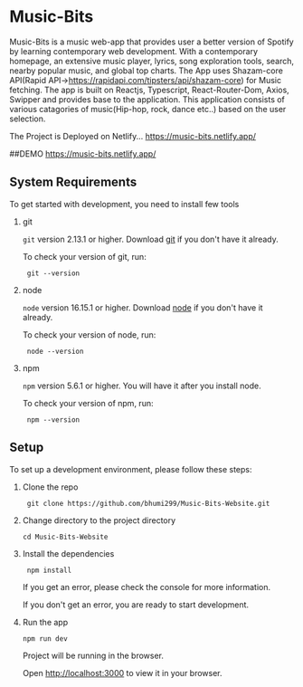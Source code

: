 # Music-Bits
Music-Bits is a music web-app that provides user a better version of Spotify by learning contemporary web development. With a contemporary homepage, an extensive music player, lyrics, song exploration tools, search, nearby popular music, and global top charts. The App uses Shazam-core API(Rapid API->https://rapidapi.com/tipsters/api/shazam-core) for Music fetching. The app is built on Reactjs, Typescript, React-Router-Dom, Axios, Swipper and provides base to the application. This application consists of various catagories of music(Hip-hop, rock, dance etc..)
based on the user selection. 

The Project is Deployed on Netlify... https://music-bits.netlify.app/

##DEMO https://music-bits.netlify.app/
## System Requirements

To get started with development, you need to install few tools

1. git 
   
   `git` version 2.13.1 or higher. Download [git](https://git-scm.com/downloads) if you don't have it already.

   To check your version of git, run:

   ```shell
    git --version
   ```

2. node 
   
   `node` version 16.15.1 or higher. Download [node](https://nodejs.org/en/download/) if you don't have it already.

   To check your version of node, run:

   ```shell
    node --version
   ```

3. npm
  
   `npm` version 5.6.1 or higher. You will have it after you install node.

   To check your version of npm, run:

   ```shell
    npm --version
   ```

## Setup

To set up a development environment, please follow these steps:

1. Clone the repo

   ```shell
    git clone https://github.com/bhumi299/Music-Bits-Website.git
   ```

2. Change directory to the project directory

    ```shell
    cd Music-Bits-Website
    ```

3. Install the dependencies
   
    ```shell
     npm install
    ```

    If you get an error, please check the console for more information.

    If you don't get an error, you are ready to start development.

4. Run the app
   
    ```shell
    npm run dev
    ```

    Project will be running in the browser.

    Open [http://localhost:3000](http://localhost:3000) to view it in your browser.

